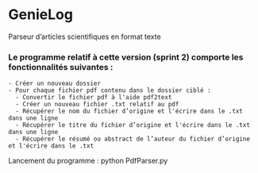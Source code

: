 # GenieLog
Parseur d’articles scientifiques en format texte

### Le programme relatif à cette version (sprint 2) comporte les fonctionnalités suivantes :
    - Créer un nouveau dossier
    - Pour chaque fichier pdf contenu dans le dossier ciblé :
      - Convertir le fichier pdf à l'aide pdf2text
      - Créer un nouveau fichier .txt relatif au pdf
      - Récupérer le nom du fichier d’origine et l'écrire dans le .txt dans une ligne
      - Récupérer le titre du fichier d’origine et l'écrire dans le .txt dans une ligne
      - Récupérer le résumé ou abstract de l’auteur du fichier d’origine et l'écrire dans le .txt
    
Lancement du programme : python PdfParser.py
